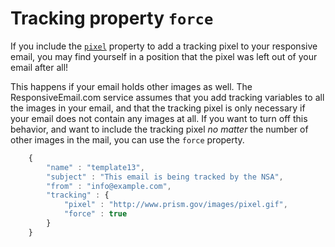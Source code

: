 # Tracking property `force`

If you include the [`pixel`](/copernica-docs:ResponsiveEmail/json/property-pixel)
property to add a tracking pixel to your responsive email, you may find
yourself in a position that the pixel was left out of your email after all!

This happens if your email holds other images as well. The
ResponsiveEmail.com service assumes that you add tracking variables to
all the images in your email, and that the tracking pixel is only
necessary if your email does not contain any images at all. If you want
to turn off this behavior, and want to include the tracking pixel _no matter_
the number of other images in the mail, you can use the `force` property.


````javascript
    {
        "name" : "template13",
        "subject" : "This email is being tracked by the NSA",
        "from" : "info@example.com",
        "tracking" : {
            "pixel" : "http://www.prism.gov/images/pixel.gif",
            "force" : true
        }
    }
````
